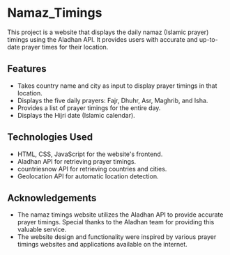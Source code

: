 
# Namaz_Timings

This project is a website that displays the daily namaz (Islamic prayer) timings using the Aladhan API. It provides users with accurate and up-to-date prayer times for their location.


## Features

- Takes country name and city as input to display prayer timings in that location.
- Displays the five daily prayers: Fajr, Dhuhr, Asr, Maghrib, and Isha.
- Provides a list of prayer timings for the entire day.
- Displays the Hijri date (Islamic calendar).



## Technologies Used
- HTML, CSS, JavaScript for the website's frontend.
- Aladhan API for retrieving prayer timings.
- countriesnow API for retrieving countries and cities.
- Geolocation API for automatic location detection.


## Acknowledgements

- The namaz timings website utilizes the Aladhan API to provide accurate prayer timings. Special thanks to the Aladhan team for providing this valuable service.
- The website design and functionality were inspired by various prayer timings websites and applications available on the internet.

